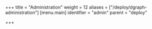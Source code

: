 +++
title = "Administration"
weight = 12
aliases = ["/deploy/dgraph-administration"]
[menu.main]
  identifier = "admin"
  parent = "deploy"

+++